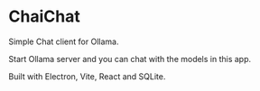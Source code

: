 # ChaiChat

Simple Chat client for Ollama.

Start Ollama server and you can chat with the models in this app.

Built with Electron, Vite, React and SQLite.